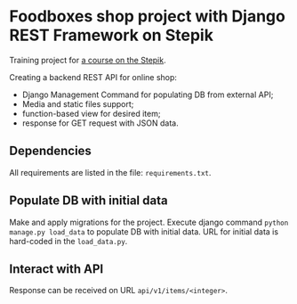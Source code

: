 # Foodboxes shop project with Django REST Framework on Stepik

Training project for [a course on the Stepik](<https://stepik.org/course/73594>).

Creating a backend REST API for online shop:
- Django Management Command for populating DB from external API;
- Media and static files support;
- function-based view for desired item;
- response for GET request with JSON data.

## Dependencies

All requirements are listed in the file: `requirements.txt`.

## Populate DB with initial data

Make and apply migrations for the project.
Execute django command `python manage.py load_data` to populate DB with initial data.
URL for initial data is hard-coded in the `load_data.py`.

## Interact with API

Response can be received on URL `api/v1/items/<integer>`.